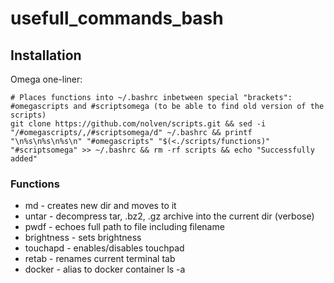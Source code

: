 # usefull_commands_bash

## Installation
Omega one-liner:
```
# Places functions into ~/.bashrc inbetween special "brackets": #omegascripts and #scriptsomega (to be able to find old version of the scripts)
git clone https://github.com/nolven/scripts.git && sed -i "/#omegascripts/,/#scriptsomega/d" ~/.bashrc && printf "\n%s\n%s\n%s\n" "#omegascripts" "$(<./scripts/functions)" "#scriptsomega" >> ~/.bashrc && rm -rf scripts && echo "Successfully added"
```

### Functions
* md - creates new dir and moves to it
* untar - decompress tar, .bz2, .gz archive into the current dir (verbose)
* pwdf - echoes full path to file including filename
* brightness - sets brightness	
* touchapd - enables/disables touchpad
* retab - renames current terminal tab
* docker - alias to docker container ls -a